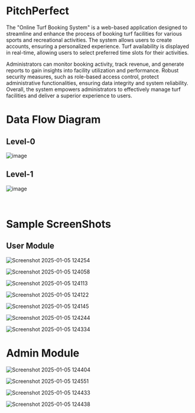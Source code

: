 # PitchPerfect
The "Online Turf Booking System" is a web-based application designed to streamline and enhance the process of booking turf facilities for various sports and recreational activities. The system allows users to create accounts, ensuring a personalized experience. Turf availability is displayed in real-time, allowing users to select preferred time slots for their activities. 

Administrators can monitor booking activity, track revenue, and generate reports to gain insights into facility utilization and performance. Robust security measures, such as role-based access control, protect administrative functionalities, ensuring data integrity and system reliability. Overall, the system empowers administrators to effectively manage turf facilities and deliver a superior experience to users.

# Data Flow Diagram

## Level-0
![image](https://github.com/user-attachments/assets/036857c7-9b2a-4956-84c3-cf5681886cd8)

## Level-1
![image](https://github.com/user-attachments/assets/cd1536c0-388c-47c3-ac10-508bf1417e43)

<br>

# Sample ScreenShots

## User Module

![Screenshot 2025-01-05 124254](https://github.com/user-attachments/assets/021ac8ce-ced3-403c-b30d-3e7beee2d666)

![Screenshot 2025-01-05 124058](https://github.com/user-attachments/assets/06ecb950-e59f-4975-8060-30778ab81b21)

![Screenshot 2025-01-05 124113](https://github.com/user-attachments/assets/e49961ae-a01f-4d45-9504-70844df1710d)

![Screenshot 2025-01-05 124122](https://github.com/user-attachments/assets/3da89a19-7cda-4a0e-8c66-e480a654e7d8)

![Screenshot 2025-01-05 124145](https://github.com/user-attachments/assets/8d6f7ad0-e2c8-4898-a65f-a7d526dcae60)

![Screenshot 2025-01-05 124244](https://github.com/user-attachments/assets/09136122-3722-4beb-92c7-6da0cb7fa193)

![Screenshot 2025-01-05 124334](https://github.com/user-attachments/assets/371afa67-2302-474f-bbd0-087559b12cd4)


# Admin Module

![Screenshot 2025-01-05 124404](https://github.com/user-attachments/assets/fd345409-7a88-4d42-bbe2-ee91a5886740)

![Screenshot 2025-01-05 124551](https://github.com/user-attachments/assets/f19754e3-bc51-4331-8d41-bd61f6670c1d)

![Screenshot 2025-01-05 124433](https://github.com/user-attachments/assets/9e3ed472-f6a0-4016-9213-f5c52d9547ef)

![Screenshot 2025-01-05 124438](https://github.com/user-attachments/assets/291bf50f-93bb-4860-85ca-61fe433811b7)

